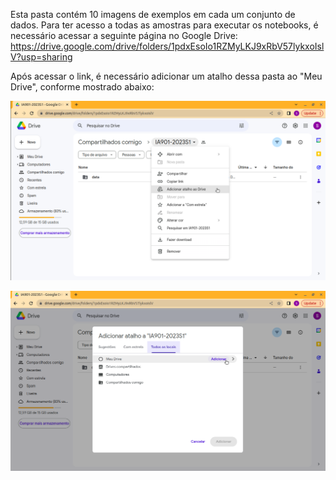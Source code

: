 Esta pasta contém 10 imagens de exemplos em cada um conjunto de dados.
Para ter acesso a todas as amostras para executar os notebooks, é necessário acessar a seguinte página no Google Drive: https://drive.google.com/drive/folders/1pdxEsoIo1RZMyLKJ9xRbV57lykxoIslV?usp=sharing

Após acessar o link, é necessário adicionar um atalho dessa pasta ao "Meu Drive", conforme mostrado abaixo:

![add_driver_1](../assets/add_folder_driver_1.png)

![add_driver_2](../assets/add_folder_driver_2.png)


